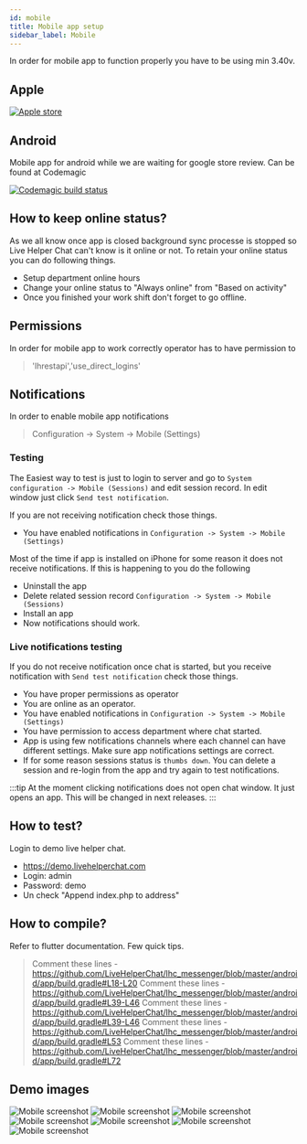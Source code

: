 ```yaml
---
id: mobile
title: Mobile app setup
sidebar_label: Mobile
---
```


In order for mobile app to function properly you have to be using min 3.40v.

## Apple

[![Apple store](https://livehelperchat.com/design/defaulttheme/images/apps/apple.svg)](https://apps.apple.com/us/app/id1530399116)

## Android

Mobile app for android while we are waiting for google store review. Can be found at Codemagic

[![Codemagic build status](https://api.codemagic.io/apps/5f50c50be2db272d7690ae45/5f50c50be2db272d7690ae44/status_badge.svg)](https://codemagic.io/apps/5f50c50be2db272d7690ae45/5f50c50be2db272d7690ae44/latest_build)

## How to keep online status?

As we all know once app is closed background sync processe is stopped so Live Helper Chat can't know is it online or not. To retain your online status you can do following things.

 * Setup department online hours
 * Change your online status to "Always online" from "Based on activity"
 * Once you finished your work shift don't forget to go offline.

## Permissions

In order for mobile app to work correctly operator has to have permission to

> 'lhrestapi','use_direct_logins'

## Notifications

In order to enable mobile app notifications

> Configuration -> System -> Mobile (Settings)

### Testing

The Easiest way to test is just to login to server and go to `System configuration -> Mobile (Sessions)` and edit session record. In edit window just click `Send test notification`.

If you are not receiving notification check those things.

 * You have enabled notifications in `Configuration -> System -> Mobile (Settings)`

Most of the time if app is installed on iPhone for some reason it does not receive notifications. If this is happening to you do the following

 * Uninstall the app
 * Delete related session record `Configuration -> System -> Mobile (Sessions)`
 * Install an app
 * Now notifications should work.

### Live notifications testing

If you do not receive notification once chat is started, but you receive notification with `Send test notification` check those things.

 * You have proper permissions as operator
 * You are online as an operator.
 * You have enabled notifications in `Configuration -> System -> Mobile (Settings)`
 * You have permission to access department where chat started.
 * App is using few notifications channels where each channel can have different settings. Make sure app notifications settings are correct.
 * If for some reason sessions status is `thumbs down`. You can delete a session and re-login from the app and try again to test notifications.
 
:::tip 
At the moment clicking notifications does not open chat window. It just opens an app. This will be changed in next releases.
:::

## How to test?

Login to demo live helper chat.
 
 * https://demo.livehelperchat.com
 * Login: admin
 * Password: demo
 * Un check "Append index.php to address"

## How to compile?

Refer to flutter documentation. Few quick tips.

 > Comment these lines - https://github.com/LiveHelperChat/lhc_messenger/blob/master/android/app/build.gradle#L18-L20
 > Comment these lines - https://github.com/LiveHelperChat/lhc_messenger/blob/master/android/app/build.gradle#L39-L46
 > Comment these lines - https://github.com/LiveHelperChat/lhc_messenger/blob/master/android/app/build.gradle#L39-L46
 > Comment these lines - https://github.com/LiveHelperChat/lhc_messenger/blob/master/android/app/build.gradle#L53
 > Comment these lines - https://github.com/LiveHelperChat/lhc_messenger/blob/master/android/app/build.gradle#L72

## Demo images

![Mobile screenshot](/img/mobile/screen-1.chat.jpg)
![Mobile screenshot](/img/mobile/screen-2.chat.jpg)
![Mobile screenshot](/img/mobile/screen-3.chat.jpg)
![Mobile screenshot](/img/mobile/screen-4.chat.jpg)
![Mobile screenshot](/img/mobile/screen-5.chat.jpg)
![Mobile screenshot](/img/mobile/screen-6.chat.jpg)
![Mobile screenshot](/img/mobile/screen-7.chat.jpg)
